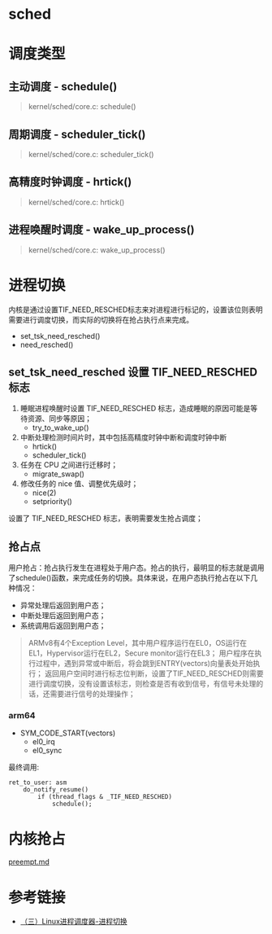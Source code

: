 sched
=====


# 调度类型

## 主动调度 - schedule()

> kernel/sched/core.c: schedule()


## 周期调度 - scheduler_tick()

> kernel/sched/core.c: scheduler_tick()


## 高精度时钟调度 - hrtick()

> kernel/sched/core.c: hrtick()


## 进程唤醒时调度 - wake_up_process()

> kernel/sched/core.c: wake_up_process()


# 进程切换

内核是通过设置TIF_NEED_RESCHED标志来对进程进行标记的，设置该位则表明需要进行调度切换，而实际的切换将在抢占执行点来完成。

* set_tsk_need_resched()
* need_resched()


## set_tsk_need_resched 设置 TIF_NEED_RESCHED 标志

1. 睡眠进程唤醒时设置 TIF_NEED_RESCHED 标志，造成睡眠的原因可能是等待资源、同步等原因；
   * try_to_wake_up()
2. 中断处理检测时间片时，其中包括高精度时钟中断和调度时钟中断
   * hrtick()
   * scheduler_tick()
3. 任务在 CPU 之间进行迁移时；
   * migrate_swap()
4. 修改任务的 nice 值、调整优先级时；
   * nice(2)
   * setpriority()

设置了 TIF_NEED_RESCHED 标志，表明需要发生抢占调度；


## 抢占点

用户抢占：抢占执行发生在进程处于用户态。抢占的执行，最明显的标志就是调用了schedule()函数，来完成任务的切换。具体来说，在用户态执行抢占在以下几种情况：

* 异常处理后返回到用户态；
* 中断处理后返回到用户态；
* 系统调用后返回到用户态；

> ARMv8有4个Exception Level，其中用户程序运行在EL0，OS运行在EL1，Hypervisor运行在EL2，Secure monitor运行在EL3；
> 用户程序在执行过程中，遇到异常或中断后，将会跳到ENTRY(vectors)向量表处开始执行；
> 返回用户空间时进行标志位判断，设置了TIF_NEED_RESCHED则需要进行调度切换，没有设置该标志，则检查是否有收到信号，有信号未处理的话，还需要进行信号的处理操作；


### arm64

* SYM_CODE_START(vectors)
    * el0_irq
    * el0_sync

最终调用:

```
ret_to_user: asm
    do_notify_resume()
        if (thread_flags & _TIF_NEED_RESCHED)
            schedule();
```


# 内核抢占

[preempt.md](./preempt.md)


# 参考链接

* [（三）Linux进程调度器-进程切换](https://mp.weixin.qq.com/s/_5FcTa_W19ZrjVs_QWRH3w)
